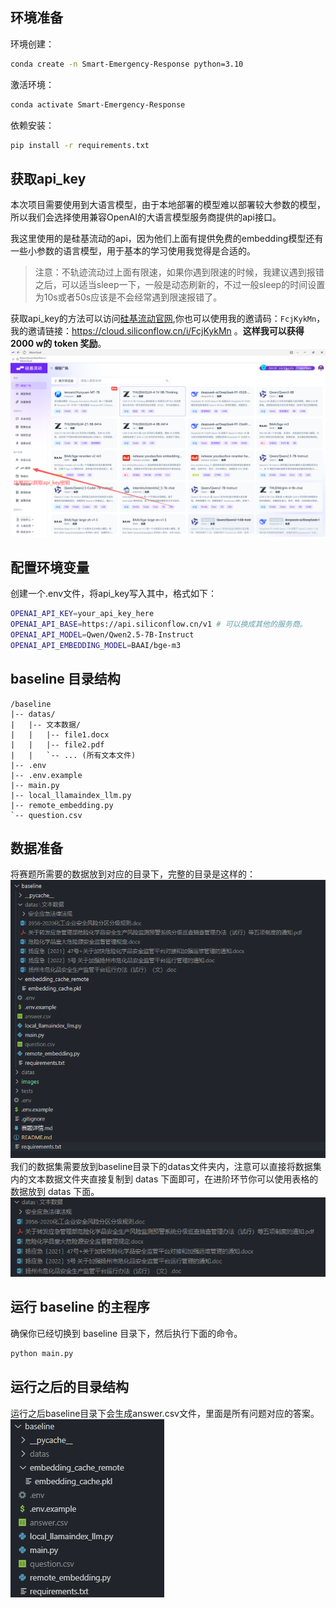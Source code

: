 ## 环境准备

环境创建：

```bash
conda create -n Smart-Emergency-Response python=3.10
```

激活环境：

```bash
conda activate Smart-Emergency-Response
```

依赖安装：

```bash
pip install -r requirements.txt
```

## 获取api_key

本次项目需要使用到大语言模型，由于本地部署的模型难以部署较大参数的模型，所以我们会选择使用兼容OpenAI的大语言模型服务商提供的api接口。

我这里使用的是硅基流动的api，因为他们上面有提供免费的embedding模型还有一些小参数的语言模型，用于基本的学习使用我觉得是合适的。

> 注意：不轨迹流动过上面有限速，如果你遇到限速的时候，我建议遇到报错之后，可以适当sleep一下，一般是动态刷新的，不过一般sleep的时间设置为10s或者50s应该是不会经常遇到限速报错了。

获取api_key的方法可以访问[硅基流动官网](https://cloud.siliconflow.cn/i/FcjKykMn),你也可以使用我的邀请码：`FcjKykMn`，我的邀请链接：<https://cloud.siliconflow.cn/i/FcjKykMn> 。**这样我可以获得2000 w的 token 奖励**。
![硅基流动模型广场](images/硅基流动模型广场.png)

## 配置环境变量

创建一个.env文件，将api_key写入其中，格式如下：

```bash
OPENAI_API_KEY=your_api_key_here
OPENAI_API_BASE=https://api.siliconflow.cn/v1 # 可以换成其他的服务商。
OPENAI_API_MODEL=Qwen/Qwen2.5-7B-Instruct
OPENAI_API_EMBEDDING_MODEL=BAAI/bge-m3
```

## baseline 目录结构

```text
/baseline
|-- datas/
|   |-- 文本数据/
|   |   |-- file1.docx
|   |   |-- file2.pdf
|   |   `-- ... (所有文本文件)
|-- .env
|-- .env.example
|-- main.py
|-- local_llamaindex_llm.py
|-- remote_embedding.py
`-- question.csv
```

## 数据准备

将赛题所需要的数据放到对应的目录下，完整的目录是这样的：
![完整的baseline及仓库目录](images/完整的baseline及仓库目录.png)
我们的数据集需要放到baseline目录下的datas文件夹内，注意可以直接将数据集内的文本数据文件夹直接复制到 datas 下面即可，在进阶环节你可以使用表格的数据放到 datas 下面。
![文本部分的数据内容](images/文本部分的数据内容.png)

## 运行 baseline 的主程序

确保你已经切换到 baseline 目录下，然后执行下面的命令。

```bash
python main.py
```

## 运行之后的目录结构

运行之后baseline目录下会生成answer.csv文件，里面是所有问题对应的答案。
![运行baseline的代码后的文件结构](images/运行baseline的代码后的文件结构.png)
